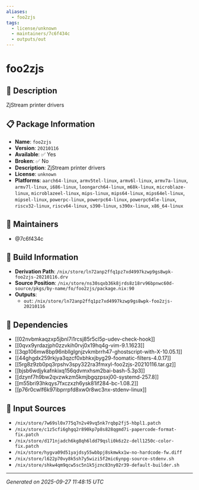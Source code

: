 ```yaml
---
aliases:
  - foo2zjs
tags:
  - license/unknown
  - maintainers/7c6f434c
  - outputs/out
---
```


# foo2zjs

## 📝 Description

ZjStream printer drivers

## 📋 Package Information

- **Name**: `foo2zjs`
- **Version**: `20210116`
- **Available**: ✅ Yes
- **Broken**: ✅ No
- **Description**: ZjStream printer drivers
- **License**: `unknown`
- **Platforms**: `aarch64-linux`, `armv5tel-linux`, `armv6l-linux`, `armv7a-linux`, `armv7l-linux`, `i686-linux`, `loongarch64-linux`, `m68k-linux`, `microblaze-linux`, `microblazeel-linux`, `mips-linux`, `mips64-linux`, `mips64el-linux`, `mipsel-linux`, `powerpc-linux`, `powerpc64-linux`, `powerpc64le-linux`, `riscv32-linux`, `riscv64-linux`, `s390-linux`, `s390x-linux`, `x86_64-linux`
## 👥 Maintainers

- @7c6f434c


## 🔧 Build Information

- **Derivation Path**: `/nix/store/ln72anp2ffq1pz7xd4997kzwp9gs8wpk-foo2zjs-20210116.drv`
- **Source Position**: `/nix/store/ns30sqxb36k8jrds8z18rv96bpnwc60d-source/pkgs/by-name/fo/foo2zjs/package.nix:90`
- **Outputs**:
  - `out`:  `/nix/store/ln72anp2ffq1pz7xd4997kzwp9gs8wpk-foo2zjs-20210116`

## 🔗 Dependencies

- [[02nvbmkaqzxp5jbnl7i1rcsj85r5cl5p-udev-check-hook]]
- [[0qvx9yrdazjph0zzvkih0rvj0x19hq4g-vim-9.1.1623]]
- [[3qp106mw8bp96nbllglgnjzvkmbrrh47-ghostscript-with-X-10.05.1]]
- [[44ghgdx259rkjya3qzcf0xbhkxjbyg29-foomatic-filters-4.0.17]]
- [[5rg8z9zb0pq3rpshv3spy322ra3fmxyl-foo2zjs-20210116.tar.gz]]
- [[bjsb6wdjykafnkixq156qdvmxhsm2bai-bash-5.3p3]]
- [[dzynf7h9bw2qvzwkzm5kmjbgqzpsxj00-systemd-257.8]]
- [[m55bri93hkqys7fxczxzh6ysk81if284-bc-1.08.2]]
- [[p76r0cwlf6k97ibprrpfd8xw0r8wc3nx-stdenv-linux]]

## 📁 Input Sources

- `/nix/store/7w69sl0x775q7n2v49vq5nk7rqbp2fj5-hbpl1.patch`
- `/nix/store/c1z5cfi6ghgq2r890kp7p8s828qgmd7i-papercode-format-fix.patch`
- `/nix/store/d171njadch6kg8qh6ldd79qsli0k6z2z-dell1250c-color-fix.patch`
- `/nix/store/hygva09d51yajdsy55wbbpj8skmwkx1w-no-hardcode-fw.diff`
- `/nix/store/l622p70vy8k5sh7y5wizi5f2mic6ynpg-source-stdenv.sh`
- `/nix/store/shkw4qm9qcw5sc5n1k5jznc83ny02r39-default-builder.sh`

---
*Generated on 2025-09-27 11:48:15 UTC*
